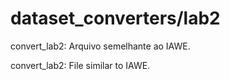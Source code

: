 # dataset_converters/lab2

convert_lab2: Arquivo semelhante ao IAWE.

convert_lab2: File similar to IAWE.

